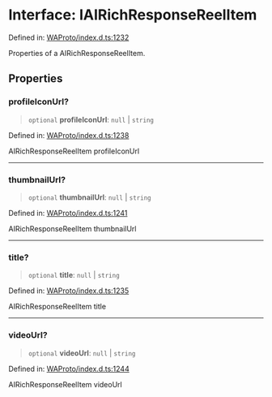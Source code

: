 # Interface: IAIRichResponseReelItem

Defined in: [WAProto/index.d.ts:1232](https://github.com/Fokusdotid/bail/blob/99acc683da8779d62a0509bb4108fdb35cb2b061/WAProto/index.d.ts#L1232)

Properties of a AIRichResponseReelItem.

## Properties

### profileIconUrl?

> `optional` **profileIconUrl**: `null` \| `string`

Defined in: [WAProto/index.d.ts:1238](https://github.com/Fokusdotid/bail/blob/99acc683da8779d62a0509bb4108fdb35cb2b061/WAProto/index.d.ts#L1238)

AIRichResponseReelItem profileIconUrl

***

### thumbnailUrl?

> `optional` **thumbnailUrl**: `null` \| `string`

Defined in: [WAProto/index.d.ts:1241](https://github.com/Fokusdotid/bail/blob/99acc683da8779d62a0509bb4108fdb35cb2b061/WAProto/index.d.ts#L1241)

AIRichResponseReelItem thumbnailUrl

***

### title?

> `optional` **title**: `null` \| `string`

Defined in: [WAProto/index.d.ts:1235](https://github.com/Fokusdotid/bail/blob/99acc683da8779d62a0509bb4108fdb35cb2b061/WAProto/index.d.ts#L1235)

AIRichResponseReelItem title

***

### videoUrl?

> `optional` **videoUrl**: `null` \| `string`

Defined in: [WAProto/index.d.ts:1244](https://github.com/Fokusdotid/bail/blob/99acc683da8779d62a0509bb4108fdb35cb2b061/WAProto/index.d.ts#L1244)

AIRichResponseReelItem videoUrl
